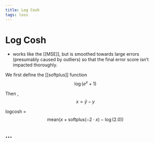 ```yaml
---
title: Log Cosh
tags: loss
---
```


# Log Cosh
- works like the [[MSE]], but is smoothed towards large errors (presumably caused by outliers) so that the final error score isn’t impacted thoroughly.

We first define the [[softplus]] function $$\log\left( e^{x} + 1 \right)$$

Then , $$x = ŷ - y$$

logcosh = $$\mathrm{mean}\left( x + \mathrm{softplus}\left( -2 \cdot x \right) - \log\left( 2.0 \right) \right)$$

## …
















